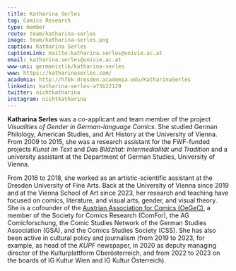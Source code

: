 ```yaml
---
title: Katharina Serles
tag: Comics Research
type: member
route: team/katharina-serles
image: team/katharina-serles.png
caption: Katharina Serles
captionLink: mailto:katharina.serles@univie.ac.at
email: katharina.serles@univie.ac.at
www-uni: germanistik/katharina-serles
www: https://katharinaserles.com/
academia: http://hfbk-dresden.academia.edu/KatharinaSerles
linkedin: katharina-serles-a75b22129
twitter: nichtkatharina
instagram: nichtkatharina
---
```


**Katharina Serles** was a co-applicant and team member of the project _Visualities of Gender in German-language Comics_. She studied German Philology, American Studies, and Art History at the University of Vienna. From 2009 to 2015, she was a research assistant for the FWF-funded projects _Kunst im Text_ and _Das Bildzitat: Intermedialität und Tradition_ and a university assistant at the Department of German Studies, University of Vienna.

<!-- more -->

From 2016 to 2018, she worked as an artistic-scientific assistant at the Dresden University of Fine Arts. Back at the University of Vienna since 2019 and at the Vienna School of Art since 2023, her research and teaching have focused on comics, literature, and visual arts, gender, and visual theory. She is a cofounder of the [Austrian Association for Comics (OeGeC)](https://oegec.com/), a member of the Society for Comics Research (ComFor), the AG Comicforschung, the Comic Studies Network of the German Studies Association (GSA), and the Comics Studies Society (CSS). She has also been active in cultural policy and journalism (from 2019 to 2023, for example, as head of the _KUPF_ newspaper, in 2020 as deputy managing director of the Kulturplattform Oberösterreich, and from 2022 to 2023 on the boards of IG Kultur Wien and IG Kultur Österreich).
